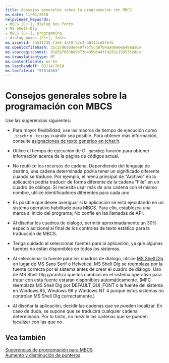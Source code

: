 ```yaml
---
title: Consejos generales sobre la programación con MBCS
ms.date: 11/04/2016
helpviewer_keywords:
- MBCS [C++], dialog box fonts
- MS Shell Dlg
- MBCS [C++], programming
- dialog boxes [C++], fonts
ms.assetid: 7b541235-f3e5-4af0-b2c2-a0112cd5fbfb
ms.openlocfilehash: 31c17d6d6dee49f75f5cd8f84aa0690e649aa509
ms.sourcegitcommit: 8105b7003b89b73b4359644ff4281e1595352dda
ms.translationtype: MT
ms.contentlocale: es-ES
ms.lasthandoff: 03/14/2019
ms.locfileid: "57814363"
---
```

# <a name="general-mbcs-programming-advice"></a>Consejos generales sobre la programación con MBCS

Use las sugerencias siguientes:

- Para mayor flexibilidad, use las macros de tiempo de ejecución como `_tcschr` y `_tcscpy` cuando sea posible. Para obtener más información, consulte [asignaciones de texto genérico en tchar.h](../text/generic-text-mappings-in-tchar-h.md).

- Utilice el tiempo de ejecución de C `_getmbcp` función para obtener información acerca de la página de códigos actual.

- No reutilice los recursos de cadena. Dependiendo del lenguaje de destino, una cadena determinada podría tener un significado diferente cuando se traduce. Por ejemplo, el menú principal de "Archivo" en la aplicación podría traducir de forma diferente de la cadena "File" en un cuadro de diálogo. Si necesita usar más de una cadena con el mismo nombre, utilice identificadores diferentes para cada uno.

- Es posible que desee averiguar si la aplicación se está ejecutando en un sistema operativo habilitado para MBCS. Para ello, establezca una marca al inicio del programa; No confíe en las llamadas de API.

- Al diseñar los cuadros de diálogo, permitir aproximadamente un 30% espacio adicional al final de los controles de texto estático para la traducción de MBCS.

- Tenga cuidado al seleccionar fuentes para la aplicación, ya que algunas fuentes no están disponibles en todos los sistemas.

- Al seleccionar la fuente para los cuadros de diálogo, utilice [MS Shell Dlg](/windows/desktop/Intl/using-ms-shell-dlg-and-ms-shell-dlg-2) en lugar de MS Sans Serif o Helvetica. MS Shell Dlg se reemplaza por la fuente correcta por el sistema antes de crear el cuadro de diálogo. Uso de MS Shell Dlg garantiza que los cambios en el sistema operativo para tratar con esta fuente estarán disponibles automáticamente. (MFC reemplaza MS Shell Dlg por DEFAULT_GUI_FONT o la fuente del sistema en Windows 95, Windows 98 y Windows NT 4 porque estos sistemas no controlan MS Shell Dlg correctamente.)

- Al diseñar la aplicación, decidir las cadenas que se pueden localizar. En caso de duda, se supone que se traducirá cualquier cadena determinada. Por lo tanto, no mezcle las cadenas que se pueden localizar con las que no.

## <a name="see-also"></a>Vea también

[Sugerencias de programación para MBCS](../text/mbcs-programming-tips.md)<br/>
[Aumento y disminución de punteros](../text/incrementing-and-decrementing-pointers.md)

